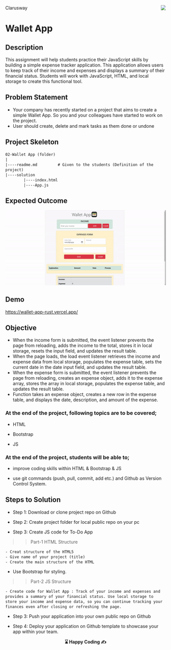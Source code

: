 <p>Clarusway<img align="right"
  src="https://secure.meetupstatic.com/photos/event/3/1/b/9/600_488352729.jpeg"  width="15px"></p>

# Wallet App

## Description

This assignment will help students practice their JavaScript skills by building a simple expense tracker application. This application allows users to keep track of their income and expenses and displays a summary of their financial status. Students will work with JavaScript, HTML, and local storage to create this functional tool.

## Problem Statement

- Your company has recently started on a project that aims to create a simple Wallet App. So you and your colleagues have started to work on the project.
- User should create, delete  and mark tasks as them done or undone

## Project Skeleton 

```plaintext
02-Wallet App (folder)
|
|----readme.md         # Given to the students (Definition of the project)          
|----solution
        |----index.html  
        |----App.js
```

## Expected Outcome

![Project Snapshot](./project.gif)


## Demo

https://wallet-app-rust.vercel.app/

## Objective
 - When the income form is submitted, the  event listener prevents the page from reloading, adds the income to the total, stores it in local storage, resets the input field, and updates the result table.
 - When the page loads, the load event listener retrieves the income and expense data from local storage, populates the expense table, sets the current date in the date input field, and updates the result table.
 - When the expense form is submitted, the event listener prevents the page from reloading, creates an expense object, adds it to the expense array, stores the array in local storage, populates the expense table, and updates the result table.
 - Function takes an expense object, creates a new row in the expense table, and displays the date, description, and amount of the expense.


### At the end of the project, following topics are to be covered;

- HTML 

- Bootstrap

- JS


### At the end of the project, students will be able to;

- improve coding skills within HTML & Bootstrap & JS

- use git commands (push, pull, commit, add etc.) and Github as Version Control System.

## Steps to Solution
  
- Step 1: Download or clone project repo on Github 

- Step 2: Create project folder for local public repo on your pc

- Step 3: Create JS code for To-Do App 

>>Part-1 HTML Structure

	- Creat structure of the HTML5
	- Give name of your project (title)
	- Create the main structure of the HTML
  - Use Bootstrap for styling.

>>Part-2 JS Structure

	- Create code for Wallet App : Track of your income and expenses and provides a summary of your financial status. Use local storage to store your income and expense data, so you can continue tracking your finances even after closing or refreshing the page.
	
- Step 3: Push your application into your own public repo on Github

- Step 4: Deploy your application on Github template to showcase your app within your team.


<p align='center'> <strong>⌛ Happy Coding  ✍</strong> </p>


